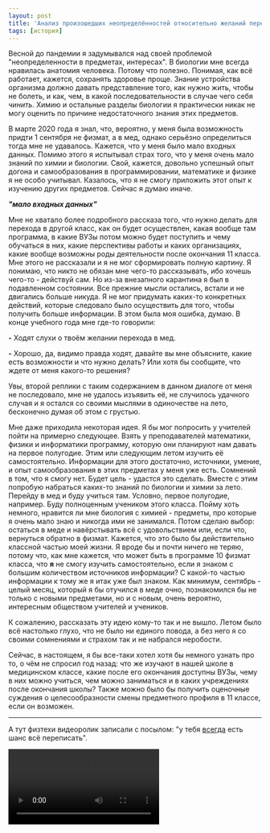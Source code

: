 ```yaml
---
layout: post
title: 'Анализ произошедших неопределённостей относительно желаний перехода в биохим (мед) класс'
tags: [история]
---
```


Весной до пандемии я задумывался над своей проблемой "неопределенности в предметах, интересах". В биологии мне всегда нравилась анатомия человека. Потому что полезно. Понимая, как всё работает, кажется, сохранять здоровье проще. Знание устройства организма должно давать представление того, как нужно жить, чтобы не болеть, и как, чем, в какой последовательности в случае чего себя *чинить*. Химию и остальные разделы биологии я практически никак не могу оценить по причине недостаточного знания этих предметов. 

В марте 2020 года я знал, что, вероятно, у меня была возможность придти 1 сентября не физмат, а в мед, однако серьёзно определиться тогда мне не удавалось. Кажется, что у меня было мало входных данных. Помимо этого я испытывал страх того, что у меня очень мало знаний по химии и биологии. Свой, кажется, довольно успешный опыт догона и самообразования в программировании, математике и физике я не особо учитывал. Казалось, что я не смогу приложить этот опыт к изучению других предметов. Сейчас я думаю иначе. 

***"мало входных данных"***

Мне не хватало более подробного рассказа того, что нужно делать для перехода в другой класс, как он будет осуществлен, какая вообще там программа, в какие ВУЗы потом можно будет поступить и чему обучаться в них, какие перспективы работы и каких организациях, какие вообще возможны роды деятельности после окончания 11 класса. Мне этого не рассказали и я не мог сформировать полную картину. Я понимаю, что никто не обязан мне чего-то рассказывать, ибо хочешь чего-то - действуй сам. Но из-за внезапного карантина я был в подавленном состоянии. Все прежние мысли остались, встали и не двигались больше никуда. Я не мог придумать каких-то конкретных действий, которые следовало было осуществить для того, чтобы получить больше информации. В этом была моя ошибка, думаю. В конце учебного года мне где-то говорили:

**-** Ходят слухи о твоём желании перехода в мед.

**-** Хорошо, да, видимо правда ходят, давайте вы мне объясните, какие есть возможности и что нужно делать? Или хотя бы сообщите, что ждете от меня какого-то решения?

Увы, второй реплики с таким содержанием в данном диалоге от меня не последовало, мне не удалось изъявить её, не случилось удачного случая и я остался со своими мыслями в одиночестве на лето, бесконечно думая об этом с грустью.

Мне даже приходила некоторая идея. Я бы мог попросить у учителей пойти на примерно следующее. Взять у преподавателей математики, физики и информатики программу, которую они планируют нам давать на первое полугодие. Этим или следующим летом изучить её самостоятельно. Информации для этого достаточно, источники, умение, и опыт самообразования в этих предметах у меня уже есть. Сомнений в том, что я смогу нет. Будет цель - удастся это сделать. Вместе с этим попробую набраться каких-то знаний по биологии и химии за лето. Перейду в мед и буду учиться там. Условно, первое полугодие, например. Буду полноценным учеником этого класса. Пойму хоть немного, нравится ли мне биология с химией - предметы, про которые я очень мало знаю и никогда ими не занимался. Потом сделаю выбор: остаться в меде и навёрстывать всё с удовольствием или, если что, вернуться обратно в физмат. Кажется, что это было бы действительно классной частью моей жизни. Я вроде бы и почти ничего не теряю, потому что, как мне кажется, что может быть в программе 10 физмат класса, что **я** не смогу изучить самостоятельно, если я знаком с большим количеством источников информации? С какой-то частью информации к тому же я итак уже был знаком. Как минимум, сентябрь - целый месяц, который я бы отучился в меде очно, познакомился бы не только с новыми предметами, но и с новым, очень вероятно, интересным обществом учителей и учеников. 

К сожалению, рассказать эту идею кому-то так и не вышло. Летом было всё настолько глухо, что не было ни единого повода, а без него я со своими сомнениями и страхом так и не набрался неробости.



Сейчас, в настоящем, я бы все-таки хотел хотя бы немного узнать про то, о чём не спросил год назад: что же изучают в нашей школе в медицинском классе, какие после его окончания доступны ВУЗы, чему в них можно учиться, чем можно заниматься и в каких учреждениях после окончания школы? Также можно было бы получить оценочные суждения о целесообразности смены предметного профиля в 11 классе, если он возможен.

------

А тут физтехи видеоролик записали с посылом: "у тебя <u>всегда</u> есть шанс всё переписать".

<video src="/assets/media/rewrite.mp4"></video>
